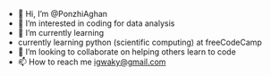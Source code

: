 - 👋 Hi, I’m @PonzhiAghan
- 👀 I’m interested in coding for data analysis 
- 🌱 I’m currently learning
- currently learning python (scientific computing) at freeCodeCamp
- 💞️ I’m looking to collaborate on helping others learn to code
- 📫 How to reach me igwaky@gmail.com

<!---
PonzhiAghan/PonzhiAghan is a ✨ special ✨ repository because its `README.md` (this file) appears on your GitHub profile.
You can click the Preview link to take a look at your changes.
--->
